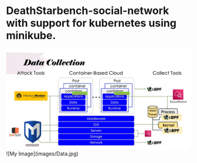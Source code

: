 # DeathStarbench-social-network with support for kubernetes using minikube.

<img src="/images/Data.jpg" alt="Alt text" title="Optional title">
![My Image](images/Data.jpg)
